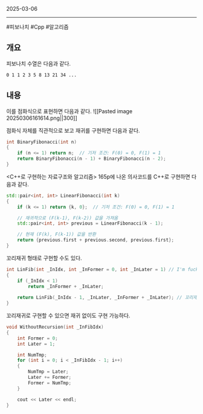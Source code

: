 

2025-03-06

----
#피보나치 #Cpp #알고리즘 

## 개요
피보나치 수열은 다음과 같다.
```mk
0 1 1 2 3 5 8 13 21 34 ...
```

## 내용
이를 점화식으로 표현하면 다음과 같다. 
![[Pasted image 20250306161614.png||300]]

점화식 자체를 직관적으로 보고 재귀를 구현하면 다음과 같다. 
```cpp
int BinaryFibonacci(int n) 
{
	if (n <= 1) return n;  // 기저 조건: F(0) = 0, F(1) = 1
	return BinaryFibonacci(n - 1) + BinaryFibonacci(n - 2);
}
```

<C++로 구현하는 자료구조와 알고리즘> 165p에 나온 의사코드를 C++로 구현하면 다음과 같다. 
```cpp
std::pair<int, int> LinearFibonacci(int k) 
{
    if (k <= 1) return {k, 0};  // 기저 조건: F(0) = 0, F(1) = 1

    // 재귀적으로 (F(k-1), F(k-2)) 값을 가져옴
    std::pair<int, int> previous = LinearFibonacci(k - 1);

    // 현재 (F(k), F(k-1)) 값을 반환
    return {previous.first + previous.second, previous.first};
}
```

꼬리재귀 형태로 구현할 수도 있다. 
```cpp
int LinFib(int _InIdx, int _InFormer = 0, int _InLater = 1) // I'm fuckin' brilliant
{
	if (_InIdx < 1)
		return _InFormer + _InLater;
	
	return LinFib(_InIdx - 1, _InLater, _InFormer + _InLater); // 꼬리재귀는 재귀를 안쓰고 구현 가능
}
```

꼬리재귀로 구현할 수 있으면 재귀 없이도 구현 가능하다.
```cpp
void WithoutRecursion(int _InFibIdx)
{
	int Former = 0;
	int Later = 1;

	int NumTmp;
	for (int i = 0; i < _InFibIdx - 1; i++)
	{
		NumTmp = Later;
		Later += Former;
		Former = NumTmp;
	}

	cout << Later << endl;
}
```

